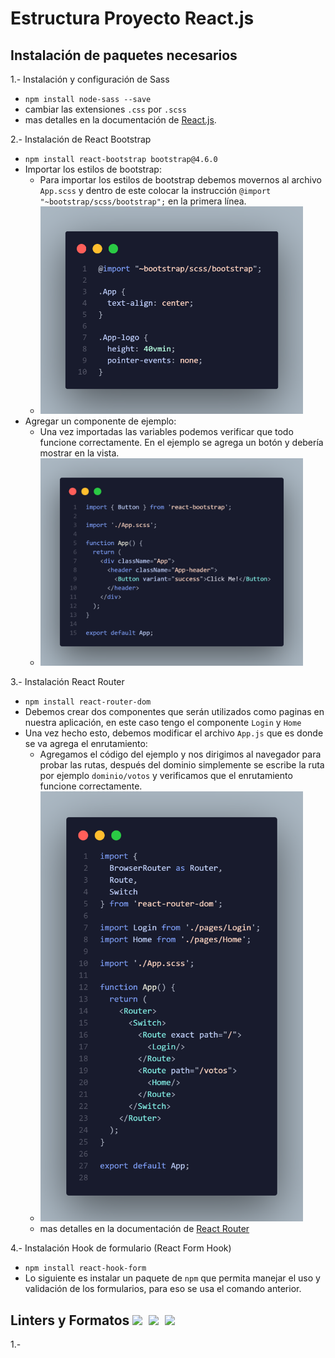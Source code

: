 # Estructura Proyecto React.js

## Instalación de paquetes necesarios

1.- Instalación y configuración de Sass
* `npm install node-sass --save`
* cambiar las extensiones `.css` por `.scss`
* mas detalles en la documentación de [React.js](https://create-react-app.dev/docs/adding-a-sass-stylesheet/).

2.- Instalación de React Bootstrap
* `npm install react-bootstrap bootstrap@4.6.0`
* Importar los estilos de bootstrap:
    - Para importar los estilos de bootstrap debemos movernos al archivo `App.scss` y dentro de este colocar la instrucción `@import "~bootstrap/scss/bootstrap";` en la primera línea.
    - <img src="Imagenes/ImportarBootstrap.png" width="420" height="332">
* Agregar un componente de ejemplo:
    - Una vez importadas las variables podemos verificar que todo funcione correctamente. En el ejemplo se agrega un botón y debería mostrar en la vista.
    - <img src="Imagenes/EjemploBootstrap.png" width="420" height="332">
3.- Instalación React Router
* `npm install react-router-dom`
* Debemos crear dos componentes que serán utilizados como paginas en nuestra aplicación, en este caso tengo el componente `Login` y `Home`
* Una vez hecho esto, debemos modificar el archivo `App.js` que es donde se va agrega el enrutamiento:
    - Agregamos el código del ejemplo y nos dirigimos al navegador para probar las rutas, después del dominio simplemente se escribe la ruta por ejemplo `dominio/votos` y verificamos que el enrutamiento funcione correctamente.
    - <img src="Imagenes/Router.png" width="420">
    - mas detalles en la documentación de [React Router](https://reactrouter.com/web/guides/quick-start)

4.- Instalación Hook de formulario (React Form Hook)
* `npm install react-hook-form`
* Lo siguiente es instalar un paquete de `npm` que permita manejar el uso y validación de los formularios, para eso se usa el   comando anterior.

## Linters y Formatos  <img src="https://iconape.com/wp-content/files/rh/370852/svg/370852.svg" width="26">&nbsp;&nbsp;<img src="https://iconape.com/wp-content/files/tt/89177/svg/prettier-2.svg" width="22">&nbsp;&nbsp;<img src="https://www.flaticon.es/svg/vstatic/svg/2111/2111320.svg?token=exp=1620774343~hmac=cb5d65f49afd803a6c5c2a931cffbbcb" width="22">

1.- 